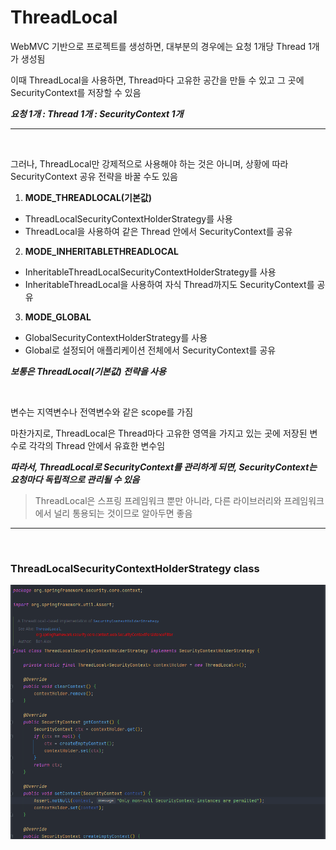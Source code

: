 # ThreadLocal
WebMVC 기반으로 프로젝트를 생성하면, 대부분의 경우에는 요청 1개당 Thread 1개가 생성됨

이때 ThreadLocal을 사용하면, Thread마다 고유한 공간을 만들 수 있고 그 곳에 SecurityContext를 저장할 수 있음

***요청 1개 : Thread 1개 : SecurityContext 1개***

---
<br>

그러나, ThreadLocal만 강제적으로 사용해야 하는 것은 아니며, 상황에 따라 SecurityContext 공유 전략을 바꿀 수도 있음

1. **MODE_THREADLOCAL(기본값)**
 - ThreadLocalSecurityContextHolderStrategy를 사용
 - ThreadLocal을 사용하여 같은 Thread 안에서 SecurityContext를 공유
2. **MODE_INHERITABLETHREADLOCAL**
 - InheritableThreadLocalSecurityContextHolderStrategy를 사용
 - InheritableThreadLocal을 사용하여 자식 Thread까지도 SecurityContext를 공유
3. **MODE_GLOBAL**
 - GlobalSecurityContextHolderStrategy를 사용
 - Global로 설정되어 애플리케이션 전체에서 SecurityContext를 공유

***보통은 ThreadLocal(기본값) 전략을 사용***

<br>

변수는 지역변수나 전역변수와 같은 scope를 가짐

마찬가지로, ThreadLocal은 Thread마다 고유한 영역을 가지고 있는 곳에 저장된 변수로 각각의 Thread 안에서 유효한 변수임

***따라서, ThreadLocal로 SecurityContext를 관리하게 되면, SecurityContext는 요청마다 독립적으로 관리될 수 있음***
> ThreadLocal은 스프링 프레임워크 뿐만 아니라, 다른 라이브러리와 프레임워크에서 널리 통용되는 것이므로 알아두면 좋음
---

<br>

### ThreadLocalSecurityContextHolderStrategy class

<img src = "https://github.com/bangjaeyoung/TIL/blob/main/img/ThreadLocal.png">
